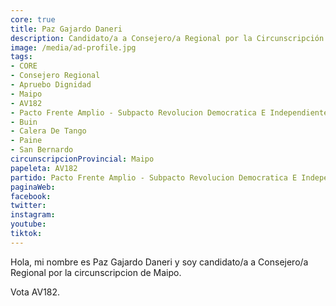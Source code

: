 ```yaml
---
core: true
title: Paz Gajardo Daneri
description: Candidato/a a Consejero/a Regional por la Circunscripción de Maipo
image: /media/ad-profile.jpg
tags:
- CORE
- Consejero Regional
- Apruebo Dignidad
- Maipo
- AV182
- Pacto Frente Amplio - Subpacto Revolucion Democratica E Independientes - Revolucion Democratica
- Buin
- Calera De Tango
- Paine
- San Bernardo
circunscripcionProvincial: Maipo
papeleta: AV182
partido: Pacto Frente Amplio - Subpacto Revolucion Democratica E Independientes - Revolucion Democratica
paginaWeb:
facebook:
twitter:
instagram:
youtube:
tiktok:
---
```

Hola, mi nombre es Paz Gajardo Daneri y soy candidato/a a Consejero/a Regional por la circunscripcion de Maipo.

Vota AV182.